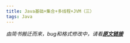 ```yaml
---
title: Java基础+集合+多线程+JVM（三）
tags: Java
---
```


*由简书搬迁而来，bug和格式修改中，请看[**原文链接**](https://www.jianshu.com/p/0818149b58f5)*

